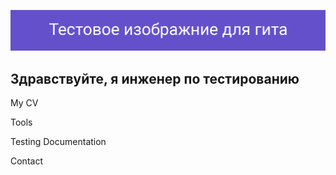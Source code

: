 ![Header](https://github.com/TokarevEgor/TokarevEgor/blob/main/assets/image_for_git_1.png)

## Здравствуйте, я инженер по тестированию

My CV

Tools

Testing Documentation

Contact
